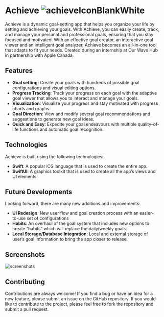 # Achieve ![achieveIconBlankWhite](https://user-images.githubusercontent.com/110436783/219915210-3f2471d1-fb73-4d90-9200-e0aaa8f4d860.png)
Achieve is a dynamic goal-setting app that helps you organize your life by setting and achieving your goals. With Achieve, you can easily create, track, and manage your personal and professional goals, ensuring that you stay focused and motivated. With an effective goal creator, an interactive goal viewer and an intelligent goal analyzer, Achieve becomes an all-in-one tool that adapts to fit your needs. 
Created during an internship at Our Wave Hub in partnership with Apple Canada.

## Features
* **Goal setting**: Create your goals with hundreds of possible goal configurations and visual editing options.
* **Progress Tracking**: Track your progress on each goal with the adaptive goal viewer that allows you to interact and manage your goals.
* **Visualization**: Visualize your progress and stay motivated with progress charts and graphs.
* **Goal Direction**: View and modify several goal recommendations and suggestions to generate new goal ideas.
* **Quick and Easy**:  Expedite your goal endeavours with multiple quality-of-life functions and automatic goal recognition.

## Technologies
Achieve is built using the following technologies:

* **Swift**: A popular iOS language that is used to create the entire app.
* **SwiftUI**: A graphics toolkit that is used to create all the app’s views and UI elements.

## Future Developments
Looking forward, there are many new additions and improvements:

* **UI Redesign**: New user flow and goal creation process with an easier-to-use set of configurations
* **Habits**: An overhaul of the goal system that includes new options to create “habits” which will replace the daily/weekly goals.
* **Local Storage/Database Integration**: Local and external storage of user’s goal information to bring the app closer to release.

## Screenshots

![screenshots](https://github.com/alexstarosta/achieve/assets/110436783/b33e9148-4d0e-486e-806a-c7b3ffde92cd)

## Contributing

Contributions are always welcome! If you find a bug or have an idea for a new feature, please submit an issue on the GitHub repository. If you would like to contribute to the project, please feel free to fork the repository and submit a pull request.
